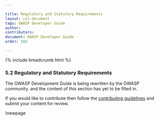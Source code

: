 ```yaml
---

title: Regulatory and Statutory Requirements
layout: col-document
tags: OWASP Developer Guide
author:
contributors:
document: OWASP Developer Guide
order: 502

---
```


{% include breadcrumb.html %}
### 5.2 Regulatory and Statutory Requirements

The OWASP Development Guide is being rewritten by the OWASP community.
and the content of this section has yet to be filled in.

If you would like to contribute then follow the 
[contributing guidelines](https://github.com/OWASP/www-project-developer-guide/blob/main/CONTRIBUTING.md)
and submit your content for review.

\newpage

